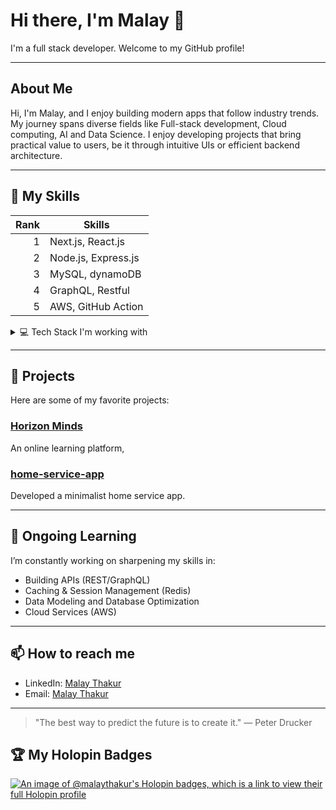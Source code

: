 # Hi there, I'm Malay 👋

I'm a full stack developer. Welcome to my GitHub profile!

---

## About Me

Hi, I'm Malay, and I enjoy building modern apps that follow industry trends. My journey spans diverse fields like Full-stack development, Cloud computing, AI and Data Science. I enjoy developing projects that bring practical value to users, be it through intuitive UIs or efficient backend architecture.

<!-- TO DO: Add more projects and details about experience later -->

---

## 🌟 My Skills

| Rank | Skills                |
|-----:|-----------------------|
|     1| Next.js, React.js      |
|     2| Node.js, Express.js    |
|     3| MySQL, dynamoDB        |
|     4| GraphQL, Restful       |
|     5| AWS, GitHub Action     |
<details>
<summary>💻 Tech Stack I'm working with</summary>

- **Front-end**: Next.js, React.js, Vue.js
- **Back-end**: Node.js, Express.js
- **Cloud**: AWS, GitHub Actions
- **Version Control**: Git, GitHub
- **Authentication**: Descope, JWT

</details>

---

## 🚀 Projects

Here are some of my favorite projects:

### [Horizon Minds](https://github.com/malaythakur/Horizon-Minds)
An online learning platform,

### [home-service-app](https://github.com/malaythakur/home-service-app)
Developed a minimalist home service app.

---

## 🎯 Ongoing Learning

I’m constantly working on sharpening my skills in:

- Building APIs (REST/GraphQL)
- Caching & Session Management (Redis)
- Data Modeling and Database Optimization
- Cloud Services (AWS) 
---

## 📫 How to reach me

- LinkedIn: [Malay Thakur](https://www.linkedin.com/in/malaythakur/)
- Email: [Malay Thakur](mailto:malaythakur13@gmail.com)

---

> "The best way to predict the future is to create it." — Peter Drucker


## 🏆 My Holopin Badges

[![An image of @malaythakur's Holopin badges, which is a link to view their full Holopin profile](https://holopin.me/malaythakur)](https://holopin.io/@malaythakur)
